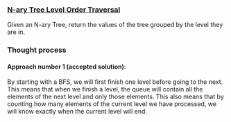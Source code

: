### [N-ary Tree Level Order Traversal](https://leetcode.com/explore/challenge/card/august-leetcoding-challenge-2021/613/week-1-august-1st-august-7th/3871/)

Given an N-ary Tree, return the values of the tree grouped by the level they are in.

### Thought process

#### Approach number 1 (accepted solution):

By starting with a BFS, we will first finish one level before going to the next. This means that when we finish a level,
the queue will contain all the elements of the next level and only those elements. This also means that by counting how
many elements of the current level we have processed, we will know exactly when the current level will end.
